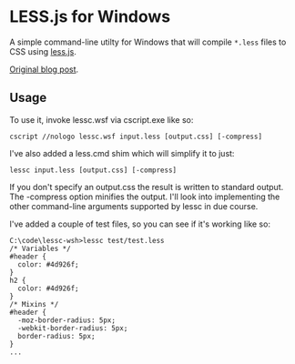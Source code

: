 # LESS.js for Windows
A simple command-line utilty for Windows that will compile `*.less` files to CSS using [less.js](https://github.com/cloudhead/less.js/).

[Original blog post](http://blog.dotsmart.net/2010/11/26/running-the-less-js-command-line-compiler-on-windows/).

## Usage
To use it, invoke lessc.wsf via cscript.exe like so:

    cscript //nologo lessc.wsf input.less [output.css] [-compress]

I've also added a less.cmd shim which will simplify it to just:

    lessc input.less [output.css] [-compress]
    
If you don't specify an output.css the result is written to standard output. The -compress option minifies the output. I'll look into implementing the other command-line arguments supported by lessc in due course.

I've added a couple of test files, so you can see if it's working like so:

    C:\code\lessc-wsh>lessc test/test.less
    /* Variables */
    #header {
      color: #4d926f;
    }
    h2 {
      color: #4d926f;
    }
    /* Mixins */
    #header {
      -moz-border-radius: 5px;
      -webkit-border-radius: 5px;
      border-radius: 5px;
    }
    ...
